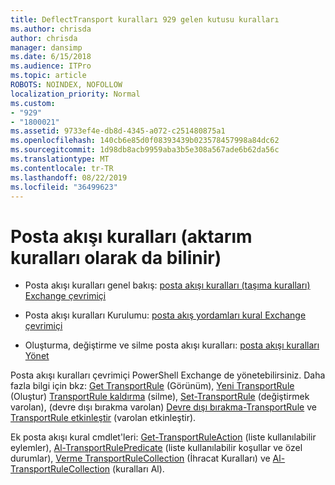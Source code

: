```yaml
---
title: DeflectTransport kuralları 929 gelen kutusu kuralları
ms.author: chrisda
author: chrisda
manager: dansimp
ms.date: 6/15/2018
ms.audience: ITPro
ms.topic: article
ROBOTS: NOINDEX, NOFOLLOW
localization_priority: Normal
ms.custom:
- "929"
- "1800021"
ms.assetid: 9733ef4e-db8d-4345-a072-c251480875a1
ms.openlocfilehash: 140cb6e85d0f08393439b023578457998a84dc62
ms.sourcegitcommit: 1d98db8acb9959aba3b5e308a567ade6b62da56c
ms.translationtype: MT
ms.contentlocale: tr-TR
ms.lasthandoff: 08/22/2019
ms.locfileid: "36499623"
---
```

# <a name="mail-flow-rules-also-known-as-transport-rules"></a>Posta akışı kuralları (aktarım kuralları olarak da bilinir)

- Posta akışı kuralları genel bakış: [posta akışı kuralları (taşıma kuralları) Exchange çevrimiçi](https://technet.microsoft.com/library/jj919238.aspx)

- Posta akışı kuralları Kurulumu: [posta akış yordamları kural Exchange çevrimiçi](https://technet.microsoft.com/library/dn600436.aspx)

- Oluşturma, değiştirme ve silme posta akışı kuralları: [posta akışı kuralları Yönet](https://technet.microsoft.com/library/jj657505.aspx)

Posta akışı kuralları çevrimiçi PowerShell Exchange de yönetebilirsiniz. Daha fazla bilgi için bkz: [Get TransportRule](https://docs.microsoft.com/powershell/module/exchange/policy-and-compliance/get-transportrule) (Görünüm), [Yeni TransportRule](https://docs.microsoft.com/powershell/module/exchange/policy-and-compliance/new-transportrule) (Oluştur) [TransportRule kaldırma](https://docs.microsoft.com/powershell/module/exchange/policy-and-compliance/remove-transportrule) (silme), [Set-TransportRule](https://docs.microsoft.com/powershell/module/exchange/policy-and-compliance/set-transportrule) (değiştirmek varolan), (devre dışı bırakma varolan) [Devre dışı bırakma-TransportRule](https://docs.microsoft.com/powershell/module/exchange/policy-and-compliance/disable-transportrule) ve [TransportRule etkinleştir](https://docs.microsoft.com/powershell/module/exchange/policy-and-compliance/enable-transportrule) (varolan etkinleştir).

Ek posta akışı kural cmdlet'leri: [Get-TransportRuleAction](https://docs.microsoft.com/powershell/module/exchange/policy-and-compliance/get-transportruleaction) (liste kullanılabilir eylemler), [Al-TransportRulePredicate](https://docs.microsoft.com/powershell/module/exchange/policy-and-compliance/get-transportrulepredicate) (liste kullanılabilir koşullar ve özel durumlar), [Verme TransportRuleCollection](https://docs.microsoft.com/powershell/module/exchange/policy-and-compliance/export-transportrulecollection) (İhracat Kuralları) ve [ Al-TransportRuleCollection](https://docs.microsoft.com/powershell/module/exchange/policy-and-compliance/import-transportrulecollection) (kuralları Al).
